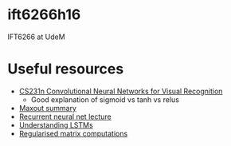 # ift6266h16
IFT6266 at UdeM

# Useful resources
* [CS231n Convolutional Neural Networks for Visual Recognition](http://cs231n.github.io/neural-networks-1/)
  * Good explanation of sigmoid vs tanh vs relus
* [Maxout summary](http://colinraffel.com/wiki/maxout_networks)
* [Recurrent neural net lecture](https://www.youtube.com/watch?v=56TYLaQN4N8)
* [Understanding LSTMs](http://colah.github.io/posts/2015-08-Understanding-LSTMs/)
* [Regularised matrix computations](http://web.eecs.umich.edu/~aey/recent/regular.pdf)

